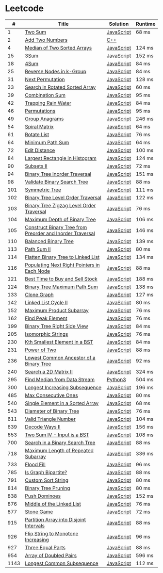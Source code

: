 # Leetcode

| # | Title | Solution | Runtime |
|---| ----- | -------- | ------- |
|1|[ Two Sum](https://leetcode.com/problems/two-sum/)|[JavaScript](./solutions/1.%20Two%20Sum.js)|68 ms|
|2|[ Add Two Numbers](https://leetcode.com/problems/add-two-numbers/)|[C++](./solutions/2.%20Add%20Two%20Numbers.cpp)||
|4|[ Median of Two Sorted Arrays](https://leetcode.com/problems/median-of-two-sorted-arrays/)|[JavaScript](./solutions/4.%20Median%20of%20Two%20Sorted%20Arrays.js)|124 ms|
|15|[ 3Sum](https://leetcode.com/problems/3sum/)|[JavaScript](./solutions/15.%203Sum.js)|152 ms|
|18|[ 4Sum](https://leetcode.com/problems/4sum/)|[JavaScript](./solutions/18.%204Sum.js)|84 ms|
|25|[ Reverse Nodes in k-Group](https://leetcode.com/problems/reverse-nodes-in-k-group/)|[JavaScript](./solutions/25.%20Reverse%20Nodes%20in%20k-Group.js)|84 ms|
|31|[ Next Permutation](https://leetcode.com/problems/next-permutation/)|[JavaScript](./solutions/31.%20Next%20Permutation.js)|128 ms|
|33|[ Search in Rotated Sorted Array](https://leetcode.com/problems/search-in-rotated-sorted-array/)|[JavaScript](./solutions/33.%20Search%20in%20Rotated%20Sorted%20Array.js)|60 ms|
|39|[ Combination Sum](https://leetcode.com/problems/combination-sum/)|[JavaScript](./solutions/39.%20Combination%20Sum.js)|95 ms|
|42|[ Trapping Rain Water](https://leetcode.com/problems/trapping-rain-water/)|[JavaScript](./solutions/42.%20Trapping%20Rain%20Water.js)|84 ms|
|46|[ Permutations](https://leetcode.com/problems/permutations/)|[JavaScript](./solutions/46.%20Permutations.js)|95 ms|
|49|[ Group Anagrams](https://leetcode.com/problems/group-anagrams/)|[JavaScript](./solutions/49.%20Group%20Anagrams.js)|246 ms|
|54|[ Spiral Matrix](https://leetcode.com/problems/spiral-matrix/)|[JavaScript](./solutions/54.%20Spiral%20Matrix.js)|64 ms|
|61|[ Rotate List](https://leetcode.com/problems/rotate-list/)|[JavaScript](./solutions/61.%20Rotate%20List.js)|76 ms|
|64|[ Minimum Path Sum](https://leetcode.com/problems/minimum-path-sum/)|[JavaScript](./solutions/64.%20Minimum%20Path%20Sum.js)|64 ms|
|72|[ Edit Distance](https://leetcode.com/problems/edit-distance/)|[JavaScript](./solutions/72.%20Edit%20Distance.js)|100 ms|
|84|[ Largest Rectangle in Histogram](https://leetcode.com/problems/largest-rectangle-in-histogram/)|[JavaScript](./solutions/84.%20Largest%20Rectangle%20in%20Histogram.js)|124 ms|
|90|[ Subsets II](https://leetcode.com/problems/subsets-ii/)|[JavaScript](./solutions/90.%20Subsets%20II.js)|72 ms|
|94|[ Binary Tree Inorder Traversal](https://leetcode.com/problems/binary-tree-inorder-traversal/)|[JavaScript](./solutions/94.%20Binary%20Tree%20Inorder%20Traversal.js)|151 ms|
|98|[ Validate Binary Search Tree](https://leetcode.com/problems/validate-binary-search-tree/)|[JavaScript](./solutions/98.%20Validate%20Binary%20Search%20Tree.js)|88 ms|
|101|[ Symmetric Tree](https://leetcode.com/problems/symmetric-tree/)|[JavaScript](./solutions/101.%20Symmetric%20Tree.js)|111 ms|
|102|[ Binary Tree Level Order Traversal](https://leetcode.com/problems/binary-tree-level-order-traversal/)|[JavaScript](./solutions/102.%20Binary%20Tree%20Level%20Order%20Traversal.js)|122 ms|
|103|[ Binary Tree Zigzag Level Order Traversal](https://leetcode.com/problems/binary-tree-zigzag-level-order-traversal/)|[JavaScript](./solutions/103.%20Binary%20Tree%20Zigzag%20Level%20Order%20Traversal.js)|76 ms|
|104|[ Maximum Depth of Binary Tree](https://leetcode.com/problems/maximum-depth-of-binary-tree/)|[JavaScript](./solutions/104.%20Maximum%20Depth%20of%20Binary%20Tree.js)|106 ms|
|105|[ Construct Binary Tree from Preorder and Inorder Traversal](https://leetcode.com/problems/construct-binary-tree-from-preorder-and-inorder-traversal/)|[JavaScript](./solutions/105.%20Construct%20Binary%20Tree%20from%20Preorder%20and%20Inorder%20Traversal.js)|146 ms|
|110|[ Balanced Binary Tree](https://leetcode.com/problems/balanced-binary-tree/)|[JavaScript](./solutions/110.%20Balanced%20Binary%20Tree.js)|139 ms|
|113|[ Path Sum II](https://leetcode.com/problems/path-sum-ii/)|[JavaScript](./solutions/113.%20Path%20Sum%20II.js)|80 ms|
|114|[ Flatten Binary Tree to Linked List](https://leetcode.com/problems/flatten-binary-tree-to-linked-list/)|[JavaScript](./solutions/114.%20Flatten%20Binary%20Tree%20to%20Linked%20List.js)|134 ms|
|116|[ Populating Next Right Pointers in Each Node](https://leetcode.com/problems/populating-next-right-pointers-in-each-node/)|[JavaScript](./solutions/116.%20Populating%20Next%20Right%20Pointers%20in%20Each%20Node.js)|88 ms|
|121|[ Best Time to Buy and Sell Stock](https://leetcode.com/problems/best-time-to-buy-and-sell-stock/)|[JavaScript](./solutions/121.%20Best%20Time%20to%20Buy%20and%20Sell%20Stock.js)|188 ms|
|124|[ Binary Tree Maximum Path Sum](https://leetcode.com/problems/binary-tree-maximum-path-sum/)|[JavaScript](./solutions/124.%20Binary%20Tree%20Maximum%20Path%20Sum.js)|138 ms|
|133|[ Clone Graph](https://leetcode.com/problems/clone-graph/)|[JavaScript](./solutions/133.%20Clone%20Graph.js)|127 ms|
|142|[ Linked List Cycle II](https://leetcode.com/problems/linked-list-cycle-ii/)|[JavaScript](./solutions/142.%20Linked%20List%20Cycle%20II.js)|80 ms|
|152|[ Maximum Product Subarray](https://leetcode.com/problems/maximum-product-subarray/)|[JavaScript](./solutions/152.%20Maximum%20Product%20Subarray.js)|76 ms|
|162|[ Find Peak Element](https://leetcode.com/problems/find-peak-element/)|[JavaScript](./solutions/162.%20Find%20Peak%20Element.js)|76 ms|
|199|[ Binary Tree Right Side View](https://leetcode.com/problems/binary-tree-right-side-view/)|[JavaScript](./solutions/199.%20Binary%20Tree%20Right%20Side%20View.js)|84 ms|
|205|[ Isomorphic Strings](https://leetcode.com/problems/isomorphic-strings/)|[JavaScript](./solutions/205.%20Isomorphic%20Strings.js)|76 ms|
|230|[ Kth Smallest Element in a BST](https://leetcode.com/problems/kth-smallest-element-in-a-bst/)|[JavaScript](./solutions/230.%20Kth%20Smallest%20Element%20in%20a%20BST.js)|84 ms|
|231|[ Power of Two](https://leetcode.com/problems/power-of-two/)|[JavaScript](./solutions/231.%20Power%20of%20Two.js)|88 ms|
|236|[ Lowest Common Ancestor of a Binary Tree](https://leetcode.com/problems/lowest-common-ancestor-of-a-binary-tree/)|[JavaScript](./solutions/236.%20Lowest%20Common%20Ancestor%20of%20a%20Binary%20Tree.js)|92 ms|
|240|[ Search a 2D Matrix II](https://leetcode.com/problems/search-a-2d-matrix-ii/)|[JavaScript](./solutions/240.%20Search%20a%202D%20Matrix%20II.js)|324 ms|
|295|[ Find Median from Data Stream](https://leetcode.com/problems/find-median-from-data-stream/)|[Python3](./solutions/295.%20Find%20Median%20from%20Data%20Stream.py)|504 ms|
|300|[ Longest Increasing Subsequence](https://leetcode.com/problems/longest-increasing-subsequence/)|[JavaScript](./solutions/300.%20Longest%20Increasing%20Subsequence.js)|196 ms|
|485|[ Max Consecutive Ones](https://leetcode.com/problems/max-consecutive-ones/)|[JavaScript](./solutions/485.%20Max%20Consecutive%20Ones.js)|80 ms|
|540|[ Single Element in a Sorted Array](https://leetcode.com/problems/single-element-in-a-sorted-array/)|[JavaScript](./solutions/540.%20Single%20Element%20in%20a%20Sorted%20Array.js)|68 ms|
|543|[ Diameter of Binary Tree](https://leetcode.com/problems/diameter-of-binary-tree/)|[JavaScript](./solutions/543.%20Diameter%20of%20Binary%20Tree.js)|76 ms|
|611|[ Valid Triangle Number](https://leetcode.com/problems/valid-triangle-number/)|[JavaScript](./solutions/611.%20Valid%20Triangle%20Number.js)|104 ms|
|639|[ Decode Ways II](https://leetcode.com/problems/decode-ways-ii/)|[JavaScript](./solutions/639.%20Decode%20Ways%20II.js)|156 ms|
|653|[ Two Sum IV - Input is a BST](https://leetcode.com/problems/two-sum-iv-input-is-a-bst/)|[JavaScript](./solutions/653.%20Two%20Sum%20IV%20-%20Input%20is%20a%20BST.js)|108 ms|
|700|[ Search in a Binary Search Tree](https://leetcode.com/problems/search-in-a-binary-search-tree/)|[JavaScript](./solutions/700.%20Search%20in%20a%20Binary%20Search%20Tree.js)|88 ms|
|718|[ Maximum Length of Repeated Subarray](https://leetcode.com/problems/maximum-length-of-repeated-subarray/)|[JavaScript](./solutions/718.%20Maximum%20Length%20of%20Repeated%20Subarray.js)|336 ms|
|733|[ Flood Fill](https://leetcode.com/problems/flood-fill/)|[JavaScript](./solutions/733.%20Flood%20Fill.js)|96 ms|
|785|[ Is Graph Bipartite?](https://leetcode.com/problems/is-graph-bipartite/)|[JavaScript](./solutions/785.%20Is%20Graph%20Bipartite%3F.js)|88 ms|
|791|[ Custom Sort String](https://leetcode.com/problems/custom-sort-string/)|[JavaScript](./solutions/791.%20Custom%20Sort%20String.js)|80 ms|
|814|[ Binary Tree Pruning](https://leetcode.com/problems/binary-tree-pruning/)|[JavaScript](./solutions/814.%20Binary%20Tree%20Pruning.js)|80 ms|
|838|[ Push Dominoes](https://leetcode.com/problems/push-dominoes/)|[JavaScript](./solutions/838.%20Push%20Dominoes.js)|152 ms|
|876|[ Middle of the Linked List](https://leetcode.com/problems/middle-of-the-linked-list/)|[JavaScript](./solutions/876.%20Middle%20of%20the%20Linked%20List.js)|76 ms|
|877|[ Stone Game](https://leetcode.com/problems/stone-game/)|[JavaScript](./solutions/877.%20Stone%20Game.js)|72 ms|
|915|[ Partition Array into Disjoint Intervals](https://leetcode.com/problems/partition-array-into-disjoint-intervals/)|[JavaScript](./solutions/915.%20Partition%20Array%20into%20Disjoint%20Intervals.js)|88 ms|
|926|[ Flip String to Monotone Increasing](https://leetcode.com/problems/flip-string-to-monotone-increasing/)|[JavaScript](./solutions/926.%20Flip%20String%20to%20Monotone%20Increasing.js)|96 ms|
|927|[ Three Equal Parts](https://leetcode.com/problems/three-equal-parts/)|[JavaScript](./solutions/927.%20Three%20Equal%20Parts.js)|88 ms|
|954|[ Array of Doubled Pairs](https://leetcode.com/problems/array-of-doubled-pairs/)|[JavaScript](./solutions/954.%20Array%20of%20Doubled%20Pairs.js)|596 ms|
|1143|[ Longest Common Subsequence](https://leetcode.com/problems/longest-common-subsequence/)|[JavaScript](./solutions/1143.%20Longest%20Common%20Subsequence.js)|112 ms|
